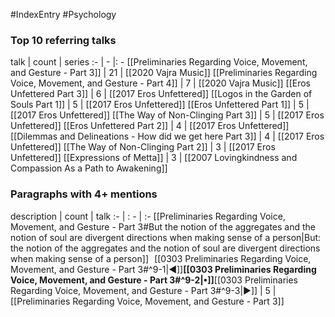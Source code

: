 #IndexEntry #Psychology

### Top 10 referring talks
talk | count | series
:- | - |: -
[[Preliminaries Regarding Voice, Movement, and Gesture - Part 3]] | 21 | [[2020 Vajra Music]]
[[Preliminaries Regarding Voice, Movement, and Gesture - Part 4]] | 7 | [[2020 Vajra Music]]
[[Eros Unfettered Part 3]] | 6 | [[2017 Eros Unfettered]]
[[Logos in the Garden of Souls Part 1]] | 5 | [[2017 Eros Unfettered]]
[[Eros Unfettered Part 1]] | 5 | [[2017 Eros Unfettered]]
[[The Way of Non-Clinging Part 3]] | 5 | [[2017 Eros Unfettered]]
[[Eros Unfettered Part 2]] | 4 | [[2017 Eros Unfettered]]
[[Dilemmas and Delineations - How did we get here Part 3]] | 4 | [[2017 Eros Unfettered]]
[[The Way of Non-Clinging Part 2]] | 3 | [[2017 Eros Unfettered]]
[[Expressions of Metta]] | 3 | [[2007 Lovingkindness and Compassion As a Path to Awakening]]

### Paragraphs with 4+ mentions
description | count | talk
:- | : - | :-
[[Preliminaries Regarding Voice, Movement, and Gesture - Part 3#But the notion of the aggregates and the notion of soul are divergent directions when making sense of a person\|But: the notion of the aggregates and the notion of soul are divergent directions when making sense of a person]] &nbsp;&nbsp;[[0303 Preliminaries Regarding Voice, Movement, and Gesture - Part 3#^9-1\|◀]]**[[0303 Preliminaries Regarding Voice, Movement, and Gesture - Part 3#^9-2\|•]]**[[0303 Preliminaries Regarding Voice, Movement, and Gesture - Part 3#^9-3\|▶]] | 5 | [[Preliminaries Regarding Voice, Movement, and Gesture - Part 3]]

